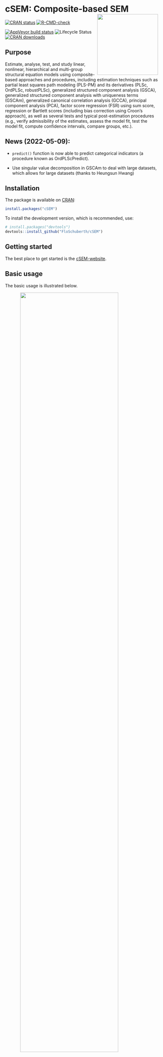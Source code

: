 
<!-- README.md is generated from README.Rmd. Please edit that file -->

# cSEM: Composite-based SEM <img src='man/figures/cSEMsticker.svg' align="right" height="200" /></a>

[![CRAN
status](https://www.r-pkg.org/badges/version/cSEM)](https://cran.r-project.org/package=cSEM)
[![R-CMD-check](https://github.com/FloSchuberth/cSEM/workflows/R-CMD-check/badge.svg)](https://github.com/FloSchuberth/cSEM/actions)
<!-- [![Build Status](https://travis-ci.com/M-E-Rademaker/cSEM.svg?branch=master)](https://travis-ci.com/M-E-Rademaker/cSEM) -->
[![AppVeyor build
status](https://ci.appveyor.com/api/projects/status/github/M-E-Rademaker/cSEM?branch=master&svg=true)](https://ci.appveyor.com/project/M-E-Rademaker/csem)
![Lifecycle
Status](https://img.shields.io/badge/lifecycle-maturing-blue.svg)
[![CRAN
downloads](https://cranlogs.r-pkg.org/badges/cSEM)](https://cran.r-project.org/package=cSEM)

## Purpose

Estimate, analyse, test, and study linear, nonlinear, hierarchical and
multi-group structural equation models using composite-based approaches
and procedures, including estimation techniques such as partial least
squares path modeling (PLS-PM) and its derivatives (PLSc, OrdPLSc,
robustPLSc), generalized structured component analysis (GSCA),
generalized structured component analysis with uniqueness terms (GSCAm),
generalized canonical correlation analysis (GCCA), principal component
analysis (PCA), factor score regression (FSR) using sum score,
regression or Bartlett scores (including bias correction using Croon’s
approach), as well as several tests and typical post-estimation
procedures (e.g., verify admissibility of the estimates, assess the
model fit, test the model fit, compute confidence intervals, compare
groups, etc.).

## News (2022-05-09):

- `predict()` function is now able to predict categorical indicators (a
  procedure known as OrdPLScPredict).

- Use singular value decomposition in GSCAm to deal with large datasets,
  which allows for large datasets (thanks to Heungsun Hwang)

## Installation

The package is available on [CRAN](https://cran.r-project.org/):

``` r
install.packages("cSEM")
```

To install the development version, which is recommended, use:

``` r
# install.packages("devtools")
devtools::install_github("FloSchuberth/cSEM")
```

## Getting started

The best place to get started is the
[cSEM-website](https://floschuberth.github.io/cSEM/).

## Basic usage

The basic usage is illustrated below.

<img src="man/figures/api.png" width="80%" style="display: block; margin: auto;" />

Usually, using `cSEM` is the same 3 step procedure:

> 1.  Pick a dataset and specify a model using [lavaan
>     syntax](https://lavaan.ugent.be/tutorial/syntax1.html)
> 2.  Use `csem()`
> 3.  Apply one of the post-estimation functions listed below on the
>     resulting object.

## Post-Estimation Functions

There are five major post-estimation verbs, three test family functions
and three do-family of function:

- `assess()` : assess the model using common quality criteria
- `infer()` : calculate common inferential quantities (e.g., standard
  errors, confidence intervals)
- `predict()` : predict endogenous indicator values
- `summarize()` : summarize the results
- `verify()` : verify admissibility of the estimates

Tests are performed by using the test family of functions. Currently,
the following tests are implemented:

- `testOMF()` : performs a test for overall model fit
- `testMICOM()` : performs a test for composite measurement invariance
- `testMGD()` : performs several tests to assess multi-group differences
- `testHausman()` : performs the regression-based Hausman test to test
  for endogeneity

Other miscellaneous post-estimation functions belong do the do-family of
functions. Currently, three do functions are implemented:

- `doIPMA()`: performs an importance-performance matrix analysis
- `doNonlinearEffectsAnalysis()`: performs a nonlinear effects analysis
  such as floodlight and surface analysis
- `doRedundancyAnalysis()`: performs a redundancy analysis

All functions require a `cSEMResults` object.

## Example

Models are defined using [lavaan
syntax](https://lavaan.ugent.be/tutorial/syntax1.html) with some slight
modifications (see the [Specifying a
model](https://floschuberth.github.io/cSEM/articles/cSEM.html#using-csem)
section on the [cSEM-website](https://floschuberth.github.io/cSEM/)).
For illustration we use the build-in and well-known `satisfaction`
dataset.

``` r
require(cSEM)
    
## Note: The operator "<~" tells cSEM that the construct to its left is modeled
##       as a composite.
##       The operator "=~" tells cSEM that the construct to its left is modeled
##       as a common factor.
##       The operator "~" tells cSEM which are the dependent (left-hand side) and
##       independent variables (right-hand side).
    
model <- "
# Structural model
EXPE ~ IMAG
QUAL ~ EXPE
VAL  ~ EXPE + QUAL
SAT  ~ IMAG + EXPE + QUAL + VAL 
LOY  ~ IMAG + SAT

# Composite model
IMAG <~ imag1 + imag2 + imag3
EXPE <~ expe1 + expe2 + expe3 
QUAL <~ qual1 + qual2 + qual3 + qual4 + qual5
VAL  <~ val1  + val2  + val3

# Reflective measurement model
SAT  =~ sat1  + sat2  + sat3  + sat4
LOY  =~ loy1  + loy2  + loy3  + loy4
"
```

The estimation is conducted using the `csem()` function.

``` r
# Estimate using defaults
res <- csem(.data = satisfaction, .model = model)
res
```

    ## ________________________________________________________________________________
    ## ----------------------------------- Overview -----------------------------------
    ## 
    ## Estimation was successful.
    ## 
    ## The result is a list of class cSEMResults with list elements:
    ## 
    ##  - Estimates
    ##  - Information
    ## 
    ## To get an overview or help type:
    ## 
    ##  - ?cSEMResults
    ##  - str(<object-name>)
    ##  - listviewer::jsondedit(<object-name>, mode = 'view')
    ## 
    ## If you wish to access the list elements directly type e.g. 
    ## 
    ##  - <object-name>$Estimates
    ## 
    ## Available postestimation commands:
    ## 
    ##  - assess(<object-name>)
    ##  - infer(<object-name)
    ##  - predict(<object-name>)
    ##  - summarize(<object-name>)
    ##  - verify(<object-name>)
    ## ________________________________________________________________________________

This is equal to:

``` r
csem(
   .data                        = satisfaction,
   .model                       = model,
   .approach_cor_robust         = "none",
   .approach_nl                 = "sequential",
   .approach_paths              = "OLS",
   .approach_weights            = "PLS-PM",
   .conv_criterion              = "diff_absolute",
   .disattenuate                = TRUE,
   .dominant_indicators         = NULL,
   .estimate_structural         = TRUE,
   .id                          = NULL,
   .iter_max                    = 100,
   .normality                   = FALSE,
   .PLS_approach_cf             = "dist_squared_euclid",
   .PLS_ignore_structural_model = FALSE,
   .PLS_modes                   = NULL,
   .PLS_weight_scheme_inner     = "path",
   .reliabilities               = NULL,
   .starting_values             = NULL,
   .tolerance                   = 1e-05,
   .resample_method             = "none", 
   .resample_method2            = "none",
   .R                           = 499,
   .R2                          = 199,
   .handle_inadmissibles        = "drop",
   .user_funs                   = NULL,
   .eval_plan                   = "sequential",
   .seed                        = NULL,
   .sign_change_option          = "none"
    )
```

The result is always a named list of class `cSEMResults`.

To access list elements use `$`:

``` r
res$Estimates$Loading_estimates 
res$Information$Model
```

A useful tool to examine a list is the [listviewer
package](https://github.com/timelyportfolio/listviewer/). If you are new
to `cSEM` this might be a good way to familiarize yourself with the
structure of a `cSEMResults` object.

``` r
listviewer::jsonedit(res, mode = "view") # requires the listviewer package.
```

Apply post-estimation functions:

``` r
## Get a summary
summarize(res) 
```

    ## ________________________________________________________________________________
    ## ----------------------------------- Overview -----------------------------------
    ## 
    ##  General information:
    ##  ------------------------
    ##  Estimation status                  = Ok
    ##  Number of observations             = 250
    ##  Weight estimator                   = PLS-PM
    ##  Inner weighting scheme             = "path"
    ##  Type of indicator correlation      = Pearson
    ##  Path model estimator               = OLS
    ##  Second-order approach              = NA
    ##  Type of path model                 = Linear
    ##  Disattenuated                      = Yes (PLSc)
    ## 
    ##  Construct details:
    ##  ------------------
    ##  Name  Modeled as     Order         Mode      
    ## 
    ##  IMAG  Composite      First order   "modeB"   
    ##  EXPE  Composite      First order   "modeB"   
    ##  QUAL  Composite      First order   "modeB"   
    ##  VAL   Composite      First order   "modeB"   
    ##  SAT   Common factor  First order   "modeA"   
    ##  LOY   Common factor  First order   "modeA"   
    ## 
    ## ----------------------------------- Estimates ----------------------------------
    ## 
    ## Estimated path coefficients:
    ## ============================
    ##   Path           Estimate  Std. error   t-stat.   p-value
    ##   EXPE ~ IMAG      0.4714          NA        NA        NA
    ##   QUAL ~ EXPE      0.8344          NA        NA        NA
    ##   VAL ~ EXPE       0.0457          NA        NA        NA
    ##   VAL ~ QUAL       0.7013          NA        NA        NA
    ##   SAT ~ IMAG       0.2450          NA        NA        NA
    ##   SAT ~ EXPE      -0.0172          NA        NA        NA
    ##   SAT ~ QUAL       0.2215          NA        NA        NA
    ##   SAT ~ VAL        0.5270          NA        NA        NA
    ##   LOY ~ IMAG       0.1819          NA        NA        NA
    ##   LOY ~ SAT        0.6283          NA        NA        NA
    ## 
    ## Estimated loadings:
    ## ===================
    ##   Loading          Estimate  Std. error   t-stat.   p-value
    ##   IMAG =~ imag1      0.6306          NA        NA        NA
    ##   IMAG =~ imag2      0.9246          NA        NA        NA
    ##   IMAG =~ imag3      0.9577          NA        NA        NA
    ##   EXPE =~ expe1      0.7525          NA        NA        NA
    ##   EXPE =~ expe2      0.9348          NA        NA        NA
    ##   EXPE =~ expe3      0.7295          NA        NA        NA
    ##   QUAL =~ qual1      0.7861          NA        NA        NA
    ##   QUAL =~ qual2      0.9244          NA        NA        NA
    ##   QUAL =~ qual3      0.7560          NA        NA        NA
    ##   QUAL =~ qual4      0.7632          NA        NA        NA
    ##   QUAL =~ qual5      0.7834          NA        NA        NA
    ##   VAL =~ val1        0.9518          NA        NA        NA
    ##   VAL =~ val2        0.8056          NA        NA        NA
    ##   VAL =~ val3        0.6763          NA        NA        NA
    ##   SAT =~ sat1        0.9243          NA        NA        NA
    ##   SAT =~ sat2        0.8813          NA        NA        NA
    ##   SAT =~ sat3        0.7127          NA        NA        NA
    ##   SAT =~ sat4        0.7756          NA        NA        NA
    ##   LOY =~ loy1        0.9097          NA        NA        NA
    ##   LOY =~ loy2        0.5775          NA        NA        NA
    ##   LOY =~ loy3        0.9043          NA        NA        NA
    ##   LOY =~ loy4        0.4917          NA        NA        NA
    ## 
    ## Estimated weights:
    ## ==================
    ##   Weight           Estimate  Std. error   t-stat.   p-value
    ##   IMAG <~ imag1      0.0156          NA        NA        NA
    ##   IMAG <~ imag2      0.4473          NA        NA        NA
    ##   IMAG <~ imag3      0.6020          NA        NA        NA
    ##   EXPE <~ expe1      0.2946          NA        NA        NA
    ##   EXPE <~ expe2      0.6473          NA        NA        NA
    ##   EXPE <~ expe3      0.2374          NA        NA        NA
    ##   QUAL <~ qual1      0.2370          NA        NA        NA
    ##   QUAL <~ qual2      0.4712          NA        NA        NA
    ##   QUAL <~ qual3      0.1831          NA        NA        NA
    ##   QUAL <~ qual4      0.1037          NA        NA        NA
    ##   QUAL <~ qual5      0.2049          NA        NA        NA
    ##   VAL <~ val1        0.7163          NA        NA        NA
    ##   VAL <~ val2        0.2202          NA        NA        NA
    ##   VAL <~ val3        0.2082          NA        NA        NA
    ##   SAT <~ sat1        0.3209          NA        NA        NA
    ##   SAT <~ sat2        0.3059          NA        NA        NA
    ##   SAT <~ sat3        0.2474          NA        NA        NA
    ##   SAT <~ sat4        0.2692          NA        NA        NA
    ##   LOY <~ loy1        0.3834          NA        NA        NA
    ##   LOY <~ loy2        0.2434          NA        NA        NA
    ##   LOY <~ loy3        0.3812          NA        NA        NA
    ##   LOY <~ loy4        0.2073          NA        NA        NA
    ## 
    ## Estimated indicator correlations:
    ## =================================
    ##   Correlation       Estimate  Std. error   t-stat.   p-value
    ##   imag1 ~~ imag2      0.6437          NA        NA        NA
    ##   imag1 ~~ imag3      0.5433          NA        NA        NA
    ##   imag2 ~~ imag3      0.7761          NA        NA        NA
    ##   expe1 ~~ expe2      0.5353          NA        NA        NA
    ##   expe1 ~~ expe3      0.4694          NA        NA        NA
    ##   expe2 ~~ expe3      0.5467          NA        NA        NA
    ##   qual1 ~~ qual2      0.6053          NA        NA        NA
    ##   qual1 ~~ qual3      0.5406          NA        NA        NA
    ##   qual1 ~~ qual4      0.5662          NA        NA        NA
    ##   qual1 ~~ qual5      0.5180          NA        NA        NA
    ##   qual2 ~~ qual3      0.6187          NA        NA        NA
    ##   qual2 ~~ qual4      0.6517          NA        NA        NA
    ##   qual2 ~~ qual5      0.6291          NA        NA        NA
    ##   qual3 ~~ qual4      0.4752          NA        NA        NA
    ##   qual3 ~~ qual5      0.5074          NA        NA        NA
    ##   qual4 ~~ qual5      0.6402          NA        NA        NA
    ##   val1 ~~ val2        0.6344          NA        NA        NA
    ##   val1 ~~ val3        0.4602          NA        NA        NA
    ##   val2 ~~ val3        0.6288          NA        NA        NA
    ## 
    ## ------------------------------------ Effects -----------------------------------
    ## 
    ## Estimated total effects:
    ## ========================
    ##   Total effect    Estimate  Std. error   t-stat.   p-value
    ##   EXPE ~ IMAG       0.4714          NA        NA        NA
    ##   QUAL ~ IMAG       0.3933          NA        NA        NA
    ##   QUAL ~ EXPE       0.8344          NA        NA        NA
    ##   VAL ~ IMAG        0.2974          NA        NA        NA
    ##   VAL ~ EXPE        0.6309          NA        NA        NA
    ##   VAL ~ QUAL        0.7013          NA        NA        NA
    ##   SAT ~ IMAG        0.4807          NA        NA        NA
    ##   SAT ~ EXPE        0.5001          NA        NA        NA
    ##   SAT ~ QUAL        0.5911          NA        NA        NA
    ##   SAT ~ VAL         0.5270          NA        NA        NA
    ##   LOY ~ IMAG        0.4840          NA        NA        NA
    ##   LOY ~ EXPE        0.3142          NA        NA        NA
    ##   LOY ~ QUAL        0.3714          NA        NA        NA
    ##   LOY ~ VAL         0.3311          NA        NA        NA
    ##   LOY ~ SAT         0.6283          NA        NA        NA
    ## 
    ## Estimated indirect effects:
    ## ===========================
    ##   Indirect effect    Estimate  Std. error   t-stat.   p-value
    ##   QUAL ~ IMAG          0.3933          NA        NA        NA
    ##   VAL ~ IMAG           0.2974          NA        NA        NA
    ##   VAL ~ EXPE           0.5852          NA        NA        NA
    ##   SAT ~ IMAG           0.2357          NA        NA        NA
    ##   SAT ~ EXPE           0.5173          NA        NA        NA
    ##   SAT ~ QUAL           0.3696          NA        NA        NA
    ##   LOY ~ IMAG           0.3020          NA        NA        NA
    ##   LOY ~ EXPE           0.3142          NA        NA        NA
    ##   LOY ~ QUAL           0.3714          NA        NA        NA
    ##   LOY ~ VAL            0.3311          NA        NA        NA
    ## ________________________________________________________________________________

``` r
## Verify admissibility of the results
verify(res) 
```

    ## ________________________________________________________________________________
    ## 
    ## Verify admissibility:
    ## 
    ##   admissible
    ## 
    ## Details:
    ## 
    ##   Code   Status    Description
    ##   1      ok        Convergence achieved                                   
    ##   2      ok        All absolute standardized loading estimates <= 1       
    ##   3      ok        Construct VCV is positive semi-definite                
    ##   4      ok        All reliability estimates <= 1                         
    ##   5      ok        Model-implied indicator VCV is positive semi-definite  
    ## ________________________________________________________________________________

``` r
## Test overall model fit
testOMF(res)
```

    ## ________________________________________________________________________________
    ## --------- Test for overall model fit based on Beran & Srivastava (1985) --------
    ## 
    ## Null hypothesis:
    ## 
    ##        ┌──────────────────────────────────────────────────────────────────┐
    ##        │                                                                  │
    ##        │   H0: The model-implied indicator covariance matrix equals the   │
    ##        │   population indicator covariance matrix.                        │
    ##        │                                                                  │
    ##        └──────────────────────────────────────────────────────────────────┘
    ## 
    ## Test statistic and critical value: 
    ## 
    ##                                      Critical value
    ##  Distance measure    Test statistic    95%   
    ##  dG                      0.6493      0.3263  
    ##  SRMR                    0.0940      0.0530  
    ##  dL                      2.2340      0.7099  
    ##  dML                     2.9219      1.6308  
    ##  
    ## 
    ## Decision: 
    ## 
    ##                          Significance level
    ##  Distance measure          95%   
    ##  dG                      reject  
    ##  SRMR                    reject  
    ##  dL                      reject  
    ##  dML                     reject  
    ##  
    ## Additional information:
    ## 
    ##  Out of 499 bootstrap replications 476 are admissible.
    ##  See ?verify() for what constitutes an inadmissible result.
    ## 
    ##  The seed used was: 980464158
    ## ________________________________________________________________________________

``` r
## Assess the model
assess(res)
```

    ## ________________________________________________________________________________
    ## 
    ##  Construct        AVE           R2          R2_adj    
    ##  SAT            0.6851        0.7624        0.7585    
    ##  LOY            0.5552        0.5868        0.5834    
    ##  EXPE             NA          0.2222        0.2190    
    ##  QUAL             NA          0.6963        0.6951    
    ##  VAL              NA          0.5474        0.5438    
    ## 
    ## -------------- Common (internal consistency) reliability estimates -------------
    ## 
    ##  Construct Cronbachs_alpha   Joereskogs_rho   Dijkstra-Henselers_rho_A 
    ##  SAT        0.8940           0.8960                0.9051          
    ##  LOY        0.8194           0.8237                0.8761          
    ## 
    ## ----------- Alternative (internal consistency) reliability estimates -----------
    ## 
    ##  Construct       RhoC         RhoC_mm    RhoC_weighted
    ##  SAT            0.8960        0.8938        0.9051    
    ##  LOY            0.8237        0.8011        0.8761    
    ## 
    ##  Construct  RhoC_weighted_mm     RhoT      RhoT_weighted
    ##  SAT            0.9051        0.8940        0.8869    
    ##  LOY            0.8761        0.8194        0.7850    
    ## 
    ## --------------------------- Distance and fit measures --------------------------
    ## 
    ##  Geodesic distance             = 0.6493432
    ##  Squared Euclidean distance    = 2.23402
    ##  ML distance                   = 2.921932
    ## 
    ##  Chi_square       = 727.5611
    ##  Chi_square_df    = 3.954137
    ##  CFI              = 0.8598825
    ##  CN               = 75.14588
    ##  GFI              = 0.7280612
    ##  IFI              = 0.8615598
    ##  NFI              = 0.8229918
    ##  NNFI             = 0.8240917
    ##  RMSEA            = 0.108922
    ##  RMS_theta        = 0.05069299
    ##  SRMR             = 0.09396871
    ## 
    ##  Degrees of freedom       = 184
    ## 
    ## --------------------------- Model selection criteria ---------------------------
    ## 
    ##  Construct        AIC          AICc          AICu     
    ##  EXPE          -59.8152      192.2824      -57.8072   
    ##  QUAL          -294.9343     -42.8367      -292.9263  
    ##  VAL           -193.2127      58.9506      -190.1945  
    ##  SAT           -350.2874     -97.9418      -345.2368  
    ##  LOY           -215.9322      36.2311      -212.9141  
    ## 
    ##  Construct        BIC           FPE           GM      
    ##  EXPE          -52.7723       0.7872       259.8087   
    ##  QUAL          -287.8914      0.3074       271.8568   
    ##  VAL           -182.6483      0.4617       312.7010   
    ##  SAT           -332.6801      0.2463       278.2973   
    ##  LOY           -205.3678      0.4216       291.0665   
    ## 
    ##  Construct        HQ            HQc       Mallows_Cp  
    ##  EXPE          -56.9806      -56.8695       2.7658    
    ##  QUAL          -292.0997     -291.9886      14.8139   
    ##  VAL           -188.9608     -188.7516      52.1366   
    ##  SAT           -343.2010     -342.7088      10.6900   
    ##  LOY           -211.6804     -211.4711      30.5022   
    ## 
    ## ----------------------- Variance inflation factors (VIFs) ----------------------
    ## 
    ##   Dependent construct: 'VAL'
    ## 
    ##  Independent construct    VIF value 
    ##  EXPE                      3.2928   
    ##  QUAL                      3.2928   
    ## 
    ##   Dependent construct: 'SAT'
    ## 
    ##  Independent construct    VIF value 
    ##  EXPE                      3.2985   
    ##  QUAL                      4.4151   
    ##  IMAG                      1.7280   
    ##  VAL                       2.6726   
    ## 
    ##   Dependent construct: 'LOY'
    ## 
    ##  Independent construct    VIF value 
    ##  IMAG                      1.9345   
    ##  SAT                       1.9345   
    ## 
    ## -------------- Variance inflation factors (VIFs) for modeB weights -------------
    ## 
    ##   Construct: 'IMAG'
    ## 
    ##  Weight    VIF value 
    ##  imag1      1.7215   
    ##  imag2      3.0515   
    ##  imag3      2.5356   
    ## 
    ##   Construct: 'EXPE'
    ## 
    ##  Weight    VIF value 
    ##  expe1      1.4949   
    ##  expe2      1.6623   
    ##  expe3      1.5212   
    ## 
    ##   Construct: 'QUAL'
    ## 
    ##  Weight    VIF value 
    ##  qual1      1.8401   
    ##  qual2      2.5005   
    ##  qual3      1.7796   
    ##  qual4      2.1557   
    ##  qual5      2.0206   
    ## 
    ##   Construct: 'VAL'
    ## 
    ##  Weight    VIF value 
    ##  val1       1.6912   
    ##  val2       2.2049   
    ##  val3       1.6714   
    ## 
    ## -------------------------- Effect sizes (Cohen's f^2) --------------------------
    ## 
    ##   Dependent construct: 'EXPE'
    ## 
    ##  Independent construct       f^2    
    ##  IMAG                      0.2856   
    ## 
    ##   Dependent construct: 'QUAL'
    ## 
    ##  Independent construct       f^2    
    ##  EXPE                      2.2928   
    ## 
    ##   Dependent construct: 'VAL'
    ## 
    ##  Independent construct       f^2    
    ##  EXPE                      0.0014   
    ##  QUAL                      0.3301   
    ## 
    ##   Dependent construct: 'SAT'
    ## 
    ##  Independent construct       f^2    
    ##  IMAG                      0.1462   
    ##  EXPE                      0.0004   
    ##  QUAL                      0.0468   
    ##  VAL                       0.4373   
    ## 
    ##   Dependent construct: 'LOY'
    ## 
    ##  Independent construct       f^2    
    ##  IMAG                      0.0414   
    ##  SAT                       0.4938   
    ## 
    ## ----------------------- Discriminant validity assessment -----------------------
    ## 
    ##  Heterotrait-monotrait ratio of correlations matrix (HTMT matrix)
    ## 
    ##           SAT LOY
    ## SAT 1.0000000   0
    ## LOY 0.7432489   1
    ## 
    ## 
    ##  Advanced heterotrait-monotrait ratio of correlations matrix (HTMT2 matrix)
    ## 
    ##           SAT LOY
    ## SAT 1.0000000   0
    ## LOY 0.7140046   1
    ## 
    ## 
    ##  Fornell-Larcker matrix
    ## 
    ##           SAT       LOY
    ## SAT 0.6851491 0.5696460
    ## LOY 0.5696460 0.5551718
    ## 
    ## 
    ## ------------------------------------ Effects -----------------------------------
    ## 
    ## Estimated total effects:
    ## ========================
    ##   Total effect    Estimate  Std. error   t-stat.   p-value
    ##   EXPE ~ IMAG       0.4714          NA        NA        NA
    ##   QUAL ~ IMAG       0.3933          NA        NA        NA
    ##   QUAL ~ EXPE       0.8344          NA        NA        NA
    ##   VAL ~ IMAG        0.2974          NA        NA        NA
    ##   VAL ~ EXPE        0.6309          NA        NA        NA
    ##   VAL ~ QUAL        0.7013          NA        NA        NA
    ##   SAT ~ IMAG        0.4807          NA        NA        NA
    ##   SAT ~ EXPE        0.5001          NA        NA        NA
    ##   SAT ~ QUAL        0.5911          NA        NA        NA
    ##   SAT ~ VAL         0.5270          NA        NA        NA
    ##   LOY ~ IMAG        0.4840          NA        NA        NA
    ##   LOY ~ EXPE        0.3142          NA        NA        NA
    ##   LOY ~ QUAL        0.3714          NA        NA        NA
    ##   LOY ~ VAL         0.3311          NA        NA        NA
    ##   LOY ~ SAT         0.6283          NA        NA        NA
    ## 
    ## Estimated indirect effects:
    ## ===========================
    ##   Indirect effect    Estimate  Std. error   t-stat.   p-value
    ##   QUAL ~ IMAG          0.3933          NA        NA        NA
    ##   VAL ~ IMAG           0.2974          NA        NA        NA
    ##   VAL ~ EXPE           0.5852          NA        NA        NA
    ##   SAT ~ IMAG           0.2357          NA        NA        NA
    ##   SAT ~ EXPE           0.5173          NA        NA        NA
    ##   SAT ~ QUAL           0.3696          NA        NA        NA
    ##   LOY ~ IMAG           0.3020          NA        NA        NA
    ##   LOY ~ EXPE           0.3142          NA        NA        NA
    ##   LOY ~ QUAL           0.3714          NA        NA        NA
    ##   LOY ~ VAL            0.3311          NA        NA        NA
    ## ________________________________________________________________________________

``` r
## Predict indicator scores of endogenous constructs
predict(res)
```

    ## ________________________________________________________________________________
    ## ----------------------------------- Overview -----------------------------------
    ## 
    ##  Number of obs. training            = 225
    ##  Number of obs. test                = 25
    ##  Number of cv folds                 = 10
    ##  Number of repetitions              = 1
    ##  Handle inadmissibles               = stop
    ##  Estimator target                   = 'PLS-PM'
    ##  Estimator benchmark                = 'lm'
    ##  Disattenuation target              = 'TRUE'
    ##  Disattenuation benchmark           = 'FALSE'
    ##  Approach to predict                = 'earliest'
    ## 
    ## ------------------------------ Prediction metrics ------------------------------
    ## 
    ## 
    ##   Name      MAE target  MAE benchmark  RMSE target RMSE benchmark   Q2_predict
    ##   expe1         1.4681         1.6013       1.9215         2.1197       0.0435
    ##   expe2         1.4233         1.5085       1.9455         2.0427       0.1907
    ##   expe3         1.6278         1.7411       2.1223         2.2187       0.1224
    ##   qual1         1.4835         1.5636       1.9342         2.0818       0.1115
    ##   qual2         1.5822         1.5459       2.0474         2.0710       0.2111
    ##   qual3         1.7312         1.7355       2.2205         2.2806       0.1176
    ##   qual4         1.2308         1.2007       1.5951         1.6432       0.2345
    ##   qual5         1.5032         1.5178       1.9349         1.9653       0.1958
    ##   val1          1.4477         1.3711       1.8707         1.7731       0.2481
    ##   val2          1.2276         1.2270       1.6515         1.7353       0.1713
    ##   val3          1.4746         1.3913       1.9619         1.9351       0.1520
    ##   sat1          1.2565         1.2362       1.6547         1.6278       0.3319
    ##   sat2          1.2372         1.2051       1.6465         1.6348       0.3035
    ##   sat3          1.3398         1.2889       1.6715         1.7256       0.2105
    ##   sat4          1.3171         1.2679       1.6718         1.6510       0.2734
    ##   loy1          1.7100         1.6798       2.2523         2.2520       0.2581
    ##   loy2          1.4907         1.4904       1.9127         1.9860       0.1354
    ##   loy3          1.7170         1.6789       2.2952         2.2773       0.2609
    ##   loy4          1.7045         1.7085       2.1899         2.3266       0.0850
    ## ________________________________________________________________________________

#### Resampling and Inference

By default no inferential statistics are calculated since most
composite-based estimators have no closed-form expressions for standard
errors. Resampling is used instead. `cSEM` mostly relies on the
`bootstrap` procedure (although `jackknife` is implemented as well) to
estimate standard errors, test statistics, and critical quantiles.

`cSEM` offers two ways for resampling:

1.  Setting `.resample_method` in `csem()` to `"jackknife"` or
    `"bootstrap"` and subsequently using post-estimation functions
    `summarize()` or `infer()`.
2.  The same result is achieved by passing a `cSEMResults` object to
    `resamplecSEMResults()` and subsequently using post-estimation
    functions `summarize()` or `infer()`.

``` r
# Setting `.resample_method`
b1 <- csem(.data = satisfaction, .model = model, .resample_method = "bootstrap")
# Using resamplecSEMResults()
b2 <- resamplecSEMResults(res)
```

The `summarize()` function reports the inferential statistics:

``` r
summarize(b1)
```

    ## ________________________________________________________________________________
    ## ----------------------------------- Overview -----------------------------------
    ## 
    ##  General information:
    ##  ------------------------
    ##  Estimation status                  = Ok
    ##  Number of observations             = 250
    ##  Weight estimator                   = PLS-PM
    ##  Inner weighting scheme             = "path"
    ##  Type of indicator correlation      = Pearson
    ##  Path model estimator               = OLS
    ##  Second-order approach              = NA
    ##  Type of path model                 = Linear
    ##  Disattenuated                      = Yes (PLSc)
    ## 
    ##  Resample information:
    ##  ---------------------
    ##  Resample method                    = "bootstrap"
    ##  Number of resamples                = 499
    ##  Number of admissible results       = 487
    ##  Approach to handle inadmissibles   = "drop"
    ##  Sign change option                 = "none"
    ##  Random seed                        = -558304815
    ## 
    ##  Construct details:
    ##  ------------------
    ##  Name  Modeled as     Order         Mode      
    ## 
    ##  IMAG  Composite      First order   "modeB"   
    ##  EXPE  Composite      First order   "modeB"   
    ##  QUAL  Composite      First order   "modeB"   
    ##  VAL   Composite      First order   "modeB"   
    ##  SAT   Common factor  First order   "modeA"   
    ##  LOY   Common factor  First order   "modeA"   
    ## 
    ## ----------------------------------- Estimates ----------------------------------
    ## 
    ## Estimated path coefficients:
    ## ============================
    ##                                                              CI_percentile   
    ##   Path           Estimate  Std. error   t-stat.   p-value         95%        
    ##   EXPE ~ IMAG      0.4714      0.0645    7.3038    0.0000 [ 0.3572; 0.5912 ] 
    ##   QUAL ~ EXPE      0.8344      0.0239   34.8885    0.0000 [ 0.7835; 0.8732 ] 
    ##   VAL ~ EXPE       0.0457      0.0830    0.5505    0.5820 [-0.1025; 0.2206 ] 
    ##   VAL ~ QUAL       0.7013      0.0796    8.8114    0.0000 [ 0.5327; 0.8562 ] 
    ##   SAT ~ IMAG       0.2450      0.0541    4.5315    0.0000 [ 0.1378; 0.3406 ] 
    ##   SAT ~ EXPE      -0.0172      0.0702   -0.2457    0.8059 [-0.1644; 0.1206 ] 
    ##   SAT ~ QUAL       0.2215      0.1034    2.1427    0.0321 [ 0.0491; 0.4451 ] 
    ##   SAT ~ VAL        0.5270      0.0878    5.9992    0.0000 [ 0.3340; 0.6845 ] 
    ##   LOY ~ IMAG       0.1819      0.0799    2.2764    0.0228 [ 0.0531; 0.3645 ] 
    ##   LOY ~ SAT        0.6283      0.0827    7.5987    0.0000 [ 0.4545; 0.7812 ] 
    ## 
    ## Estimated loadings:
    ## ===================
    ##                                                                CI_percentile   
    ##   Loading          Estimate  Std. error   t-stat.   p-value         95%        
    ##   IMAG =~ imag1      0.6306      0.0982    6.4240    0.0000 [ 0.4163; 0.8001 ] 
    ##   IMAG =~ imag2      0.9246      0.0414   22.3433    0.0000 [ 0.8208; 0.9761 ] 
    ##   IMAG =~ imag3      0.9577      0.0286   33.4955    0.0000 [ 0.8813; 0.9945 ] 
    ##   EXPE =~ expe1      0.7525      0.0759    9.9200    0.0000 [ 0.5820; 0.8621 ] 
    ##   EXPE =~ expe2      0.9348      0.0277   33.7516    0.0000 [ 0.8571; 0.9717 ] 
    ##   EXPE =~ expe3      0.7295      0.0700   10.4149    0.0000 [ 0.5649; 0.8461 ] 
    ##   QUAL =~ qual1      0.7861      0.0657   11.9741    0.0000 [ 0.6252; 0.8846 ] 
    ##   QUAL =~ qual2      0.9244      0.0218   42.4976    0.0000 [ 0.8691; 0.9566 ] 
    ##   QUAL =~ qual3      0.7560      0.0595   12.7096    0.0000 [ 0.6145; 0.8500 ] 
    ##   QUAL =~ qual4      0.7632      0.0531   14.3660    0.0000 [ 0.6453; 0.8510 ] 
    ##   QUAL =~ qual5      0.7834      0.0440   17.7936    0.0000 [ 0.6891; 0.8574 ] 
    ##   VAL =~ val1        0.9518      0.0246   38.6484    0.0000 [ 0.8941; 0.9854 ] 
    ##   VAL =~ val2        0.8056      0.0647   12.4583    0.0000 [ 0.6711; 0.9056 ] 
    ##   VAL =~ val3        0.6763      0.0733    9.2279    0.0000 [ 0.5271; 0.8104 ] 
    ##   SAT =~ sat1        0.9243      0.0240   38.5351    0.0000 [ 0.8710; 0.9662 ] 
    ##   SAT =~ sat2        0.8813      0.0308   28.6399    0.0000 [ 0.8099; 0.9273 ] 
    ##   SAT =~ sat3        0.7127      0.0550   12.9677    0.0000 [ 0.5923; 0.8009 ] 
    ##   SAT =~ sat4        0.7756      0.0500   15.5128    0.0000 [ 0.6697; 0.8675 ] 
    ##   LOY =~ loy1        0.9097      0.0501   18.1412    0.0000 [ 0.7959; 0.9838 ] 
    ##   LOY =~ loy2        0.5775      0.0833    6.9336    0.0000 [ 0.4093; 0.7281 ] 
    ##   LOY =~ loy3        0.9043      0.0428   21.1431    0.0000 [ 0.8068; 0.9688 ] 
    ##   LOY =~ loy4        0.4917      0.1016    4.8403    0.0000 [ 0.2938; 0.6902 ] 
    ## 
    ## Estimated weights:
    ## ==================
    ##                                                                CI_percentile   
    ##   Weight           Estimate  Std. error   t-stat.   p-value         95%        
    ##   IMAG <~ imag1      0.0156      0.1192    0.1312    0.8956 [-0.2039; 0.2429 ] 
    ##   IMAG <~ imag2      0.4473      0.1540    2.9037    0.0037 [ 0.1171; 0.7296 ] 
    ##   IMAG <~ imag3      0.6020      0.1389    4.3349    0.0000 [ 0.3265; 0.8840 ] 
    ##   EXPE <~ expe1      0.2946      0.1121    2.6281    0.0086 [ 0.0595; 0.4870 ] 
    ##   EXPE <~ expe2      0.6473      0.0785    8.2469    0.0000 [ 0.4702; 0.7858 ] 
    ##   EXPE <~ expe3      0.2374      0.0902    2.6320    0.0085 [ 0.0560; 0.4173 ] 
    ##   QUAL <~ qual1      0.2370      0.0889    2.6667    0.0077 [ 0.0688; 0.4078 ] 
    ##   QUAL <~ qual2      0.4712      0.0739    6.3735    0.0000 [ 0.3344; 0.6058 ] 
    ##   QUAL <~ qual3      0.1831      0.0783    2.3383    0.0194 [ 0.0237; 0.3205 ] 
    ##   QUAL <~ qual4      0.1037      0.0585    1.7722    0.0764 [-0.0022; 0.2202 ] 
    ##   QUAL <~ qual5      0.2049      0.0603    3.3952    0.0007 [ 0.0849; 0.3109 ] 
    ##   VAL <~ val1        0.7163      0.0987    7.2574    0.0000 [ 0.5053; 0.8754 ] 
    ##   VAL <~ val2        0.2202      0.0939    2.3457    0.0190 [ 0.0601; 0.4145 ] 
    ##   VAL <~ val3        0.2082      0.0634    3.2811    0.0010 [ 0.0952; 0.3370 ] 
    ##   SAT <~ sat1        0.3209      0.0156   20.5742    0.0000 [ 0.2963; 0.3535 ] 
    ##   SAT <~ sat2        0.3059      0.0141   21.6609    0.0000 [ 0.2808; 0.3365 ] 
    ##   SAT <~ sat3        0.2474      0.0119   20.8686    0.0000 [ 0.2233; 0.2707 ] 
    ##   SAT <~ sat4        0.2692      0.0125   21.5568    0.0000 [ 0.2471; 0.2966 ] 
    ##   LOY <~ loy1        0.3834      0.0271   14.1384    0.0000 [ 0.3314; 0.4345 ] 
    ##   LOY <~ loy2        0.2434      0.0288    8.4639    0.0000 [ 0.1803; 0.2913 ] 
    ##   LOY <~ loy3        0.3812      0.0273   13.9809    0.0000 [ 0.3275; 0.4349 ] 
    ##   LOY <~ loy4        0.2073      0.0377    5.4925    0.0000 [ 0.1325; 0.2795 ] 
    ## 
    ## Estimated indicator correlations:
    ## =================================
    ##                                                                 CI_percentile   
    ##   Correlation       Estimate  Std. error   t-stat.   p-value         95%        
    ##   imag1 ~~ imag2      0.6437      0.0660    9.7459    0.0000 [ 0.5046; 0.7537 ] 
    ##   imag1 ~~ imag3      0.5433      0.0692    7.8542    0.0000 [ 0.3989; 0.6627 ] 
    ##   imag2 ~~ imag3      0.7761      0.0393   19.7338    0.0000 [ 0.6929; 0.8385 ] 
    ##   expe1 ~~ expe2      0.5353      0.0584    9.1611    0.0000 [ 0.4000; 0.6434 ] 
    ##   expe1 ~~ expe3      0.4694      0.0587    8.0001    0.0000 [ 0.3451; 0.5749 ] 
    ##   expe2 ~~ expe3      0.5467      0.0606    9.0141    0.0000 [ 0.4078; 0.6554 ] 
    ##   qual1 ~~ qual2      0.6053      0.0568   10.6494    0.0000 [ 0.4852; 0.7079 ] 
    ##   qual1 ~~ qual3      0.5406      0.0568    9.5226    0.0000 [ 0.4302; 0.6485 ] 
    ##   qual1 ~~ qual4      0.5662      0.0671    8.4422    0.0000 [ 0.4362; 0.6877 ] 
    ##   qual1 ~~ qual5      0.5180      0.0642    8.0657    0.0000 [ 0.3943; 0.6359 ] 
    ##   qual2 ~~ qual3      0.6187      0.0552   11.2007    0.0000 [ 0.5043; 0.7127 ] 
    ##   qual2 ~~ qual4      0.6517      0.0613   10.6365    0.0000 [ 0.5252; 0.7516 ] 
    ##   qual2 ~~ qual5      0.6291      0.0545   11.5384    0.0000 [ 0.5168; 0.7250 ] 
    ##   qual3 ~~ qual4      0.4752      0.0627    7.5821    0.0000 [ 0.3551; 0.5928 ] 
    ##   qual3 ~~ qual5      0.5074      0.0609    8.3332    0.0000 [ 0.3957; 0.6226 ] 
    ##   qual4 ~~ qual5      0.6402      0.0579   11.0481    0.0000 [ 0.5187; 0.7365 ] 
    ##   val1 ~~ val2        0.6344      0.0539   11.7782    0.0000 [ 0.5247; 0.7355 ] 
    ##   val1 ~~ val3        0.4602      0.0702    6.5561    0.0000 [ 0.3208; 0.5949 ] 
    ##   val2 ~~ val3        0.6288      0.0611   10.2953    0.0000 [ 0.5148; 0.7399 ] 
    ## 
    ## ------------------------------------ Effects -----------------------------------
    ## 
    ## Estimated total effects:
    ## ========================
    ##                                                               CI_percentile   
    ##   Total effect    Estimate  Std. error   t-stat.   p-value         95%        
    ##   EXPE ~ IMAG       0.4714      0.0645    7.3038    0.0000 [ 0.3572; 0.5912 ] 
    ##   QUAL ~ IMAG       0.3933      0.0605    6.5021    0.0000 [ 0.2854; 0.5030 ] 
    ##   QUAL ~ EXPE       0.8344      0.0239   34.8885    0.0000 [ 0.7835; 0.8732 ] 
    ##   VAL ~ IMAG        0.2974      0.0600    4.9526    0.0000 [ 0.1930; 0.4247 ] 
    ##   VAL ~ EXPE        0.6309      0.0507   12.4388    0.0000 [ 0.5356; 0.7312 ] 
    ##   VAL ~ QUAL        0.7013      0.0796    8.8114    0.0000 [ 0.5327; 0.8562 ] 
    ##   SAT ~ IMAG        0.4807      0.0667    7.2079    0.0000 [ 0.3445; 0.6084 ] 
    ##   SAT ~ EXPE        0.5001      0.0569    8.7964    0.0000 [ 0.3856; 0.6051 ] 
    ##   SAT ~ QUAL        0.5911      0.0934    6.3297    0.0000 [ 0.4312; 0.7866 ] 
    ##   SAT ~ VAL         0.5270      0.0878    5.9992    0.0000 [ 0.3340; 0.6845 ] 
    ##   LOY ~ IMAG        0.4840      0.0671    7.2176    0.0000 [ 0.3701; 0.6248 ] 
    ##   LOY ~ EXPE        0.3142      0.0540    5.8235    0.0000 [ 0.2088; 0.4148 ] 
    ##   LOY ~ QUAL        0.3714      0.0800    4.6407    0.0000 [ 0.2269; 0.5264 ] 
    ##   LOY ~ VAL         0.3311      0.0769    4.3039    0.0000 [ 0.1797; 0.4755 ] 
    ##   LOY ~ SAT         0.6283      0.0827    7.5987    0.0000 [ 0.4545; 0.7812 ] 
    ## 
    ## Estimated indirect effects:
    ## ===========================
    ##                                                                  CI_percentile   
    ##   Indirect effect    Estimate  Std. error   t-stat.   p-value         95%        
    ##   QUAL ~ IMAG          0.3933      0.0605    6.5021    0.0000 [ 0.2854; 0.5030 ] 
    ##   VAL ~ IMAG           0.2974      0.0600    4.9526    0.0000 [ 0.1930; 0.4247 ] 
    ##   VAL ~ EXPE           0.5852      0.0680    8.6095    0.0000 [ 0.4469; 0.7188 ] 
    ##   SAT ~ IMAG           0.2357      0.0487    4.8406    0.0000 [ 0.1469; 0.3346 ] 
    ##   SAT ~ EXPE           0.5173      0.0663    7.7999    0.0000 [ 0.3961; 0.6611 ] 
    ##   SAT ~ QUAL           0.3696      0.0630    5.8700    0.0000 [ 0.2426; 0.4801 ] 
    ##   LOY ~ IMAG           0.3020      0.0554    5.4563    0.0000 [ 0.1934; 0.4106 ] 
    ##   LOY ~ EXPE           0.3142      0.0540    5.8235    0.0000 [ 0.2088; 0.4148 ] 
    ##   LOY ~ QUAL           0.3714      0.0800    4.6407    0.0000 [ 0.2269; 0.5264 ] 
    ##   LOY ~ VAL            0.3311      0.0769    4.3039    0.0000 [ 0.1797; 0.4755 ] 
    ## ________________________________________________________________________________

Several bootstrap-based confidence intervals are implemented, see
`?infer()`:

``` r
infer(b1, .quantity = c("CI_standard_z", "CI_percentile")) # no print method yet
```

Both bootstrap and jackknife resampling support platform-independent
multiprocessing as well as setting random seeds via the [future
framework](https://github.com/HenrikBengtsson/future/). For
multiprocessing simply set `.eval_plan = "multisession"` in which case
the maximum number of available cores is used if not on Windows. On
Windows as many separate R instances are opened in the background as
there are cores available instead. Note that this naturally has some
overhead so for a small number of resamples multiprocessing will not
always be faster compared to sequential (single core) processing (the
default). Seeds are set via the `.seed` argument.

``` r
b <- csem(
  .data            = satisfaction,
  .model           = model, 
  .resample_method = "bootstrap",
  .R               = 999,
  .seed            = 98234,
  .eval_plan       = "multisession")
```
